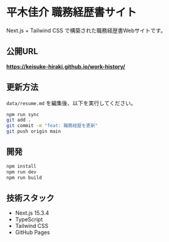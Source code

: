 # 平木佳介 職務経歴書サイト

Next.js + Tailwind CSS で構築された職務経歴書Webサイトです。

## 公開URL

**https://keisuke-hiraki.github.io/work-history/**

## 更新方法

`data/resume.md` を編集後、以下を実行してください。

```bash
npm run sync
git add .
git commit -m "feat: 職務経歴を更新"
git push origin main
```

## 開発

```bash
npm install
npm run dev
npm run build
```

## 技術スタック

- Next.js 15.3.4
- TypeScript  
- Tailwind CSS
- GitHub Pages